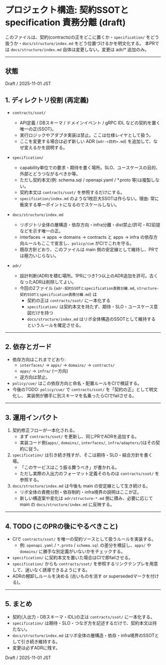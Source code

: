 # プロジェクト構造: 契約SSOTと specification 責務分離 (draft)

このファイルは、契約(contracts)の正をどこに置くか・`specification/` をどう扱うか・`docs/structure/index.md` をどう位置づけるかを明文化する。
本PRでは `docs/structure/index.md` 自体は変更しない。変更は adr/* 追加のみ。

---

## 状態
Draft / 2025-11-01 JST

## 1. ディレクトリ役割 (再定義)

- `contracts/ssot/`
  - API定義 / DBスキーマ / ドメインイベント / gRPC IDL などの契約を置く唯一の正(SSOT)。
  - 実行ロジックやアダプタ実装は禁止。ここは仕様レイヤとして扱う。
  - ここを変更する場合は必ず新しい ADR (`adr-<目的>.md`) を追加して、なぜ変えるかを説明する。

- `specification/`
  - capability単位での要求・期待を書く場所。SLO、ユースケースの目的、外部とどうつながるべきか等。
  - ただし契約本文(例: schema.sql / openapi.yaml / *.proto 等)は複製しない。
  - 契約本文は `contracts/ssot/` を参照するだけにする。
  - `specification/index.md` のような1枚巨大SSOTは作らない。理由: 常に衝突する単一ポイントになるのでスケールしない。

- `docs/structure/index.md`
  - リポジトリ全体の層構造・依存方向・infra分離・dist禁止/許可・R2前提などを示す唯一の正。
  - interfaces → apps → domains → contracts と apps → infra の依存方向ルールもここで宣言し、`policy/cue` がCIでこれを守る。
  - 既存方針どおり、このファイルは main 側の安定線として維持し、PRでは極力いじらない。

- `adr/`
  - 設計判断(ADR)を積む場所。1PRにつき1つ以上のADR追加を許可。古くなったADRは削除してよい。
  - 今回の2ファイル (`adr-契約SSOTとspecification責務分離.md`, `structure-契約SSOTとspecification責務分離.md`) は
    - 契約の正は `contracts/ssot/` に一本化する
    - `specification/` は契約本文を持たず、期待・SLO・ユースケース意図だけを持つ
    - `docs/structure/index.md` はリポ全体構造のSSOTとして維持する
    というルールを確定させる。

---

## 2. 依存とガード

- 依存方向はこれまでどおり:
  - `interfaces/` → `apps/` → `domains/` → `contracts/`
  - `apps/` → `infra/` (一方向)
  - 逆方向は禁止。
- `policy/cue/` はこの依存方向と命名・配置ルールをCIで検証する。
- 今後のTODO: `policy/cue/` で `contracts/ssot/` を「契約の正」として明文化し、
  実装側が勝手に別スキーマを名乗ったらCIでfailさせる。

---

## 3. 運用インパクト

1. 契約修正フローが一本化される。
   - まず `contracts/ssot/` を更新し、同じPRでADRを追加する。
   - 実装コード側(`apps/`, `domains/`, `interfaces/`, `infra/adapters/`)はその契約に従う。
2. `specification/` は引き続き残すが、そこは期待・SLO・結合方針を書く場。
   - 「このサービスはこう振る舞うべき」が書かれる。
   - ただし実際の入出力のフォーマット定義そのものは `contracts/ssot/` を参照する。
3. `docs/structure/index.md` は今後も main の安定線として生き続ける。
   - リポ全体の責務分割・依存制約・infra境界の説明はここが正。
   - 新しい構造案や変化は `adr/structure-*.md` 側に積み、必要に応じて main の `docs/structure/index.md` に反映する。

---

## 4. TODO (このPRの後にやるべきこと)

- CIで `contracts/ssot/` を唯一の契約ソースとして扱うルールを実装する。
  - 例: `openapi.yaml` / `*.proto` / `schema.sql` の差分を検証し、`apps/` や `domains/` に勝手な別定義がいないかをチェックする。
- `specification/` に契約本文を置いた場合はCIで即failさせる。
- `specification/` からも `contracts/ssot/` を参照するリンクテンプレを用意して、迷いなく誘導できるようにする。
- ADRの棚卸しルールを決める (古いものを消す or supersededマークを付ける)。

---

## 5. まとめ
- 契約(入出力・DBスキーマ・IDL)の正は `contracts/ssot/` に一本化する。
- `specification/` は期待・SLO・つなぎ方を記述するだけで、契約本文は持たない。
- `docs/structure/index.md` はリポ全体の層構造・依存・infra境界のSSOTとして引き続き維持する。
- 変更は必ずADRに残す。

Draft / 2025-11-01 JST
